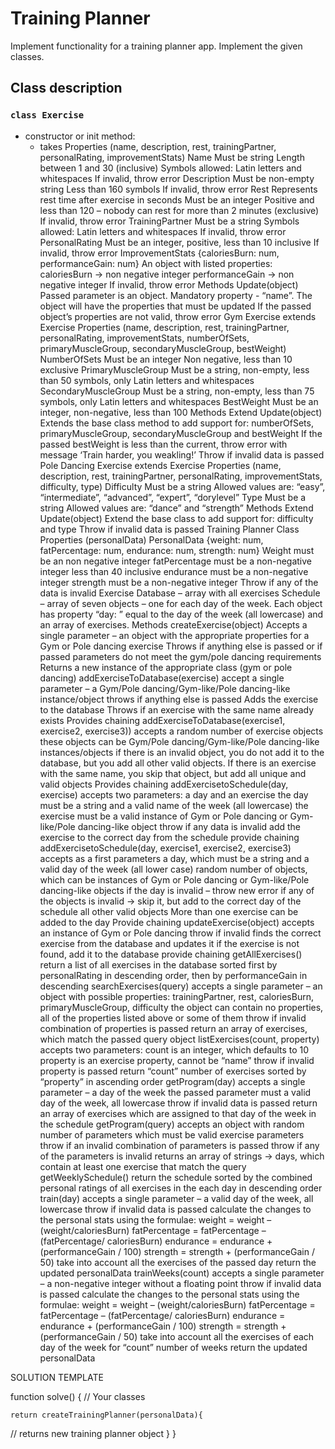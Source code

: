 # Training Planner

Implement functionality for a training planner app. Implement the given classes.

## Class description

### `class Exercise`
- constructor or init method:
    - takes
Properties (name, description, rest, trainingPartner, personalRating, improvementStats)
Name
Must be string
Length between 1 and 30 (inclusive)
Symbols allowed: Latin letters and whitespaces
If invalid, throw error
Description
Must be non-empty string
Less than 160 symbols
If invalid, throw error
Rest
Represents rest time after exercise in seconds
Must be an integer
Positive and less than 120 – nobody can rest for more than 2 minutes (exclusive)
If invalid, throw error
TrainingPartner
Must be a string
Symbols allowed: Latin letters and whitespaces
If invalid, throw error
PersonalRating
Must be an integer, positive, less than 10 inclusive
If invalid, throw error
ImprovementStats {caloriesBurn: num, performanceGain: num}
An object with listed properties: 
caloriesBurn -> non negative integer
performanceGain -> non negative integer
If invalid, throw error
Methods
Update(object)
Passed parameter is an object. Mandatory property - “name”.
The object will have the properties that must be updated
If the passed object’s properties are not valid, throw error
Gym Exercise extends Exercise
Properties (name, description, rest, trainingPartner, personalRating, improvementStats, numberOfSets, primaryMuscleGroup, secondaryMuscleGroup, bestWeight)
NumberOfSets
Must be an integer
Non negative, less than 10 exclusive
PrimaryMuscleGroup
Must be a string, non-empty, less than 50 symbols, only Latin letters and whitespaces
SecondaryMuscleGroup
Must be a string, non-empty, less than 75 symbols, only Latin letters and whitespaces
BestWeight
Must be an integer, non-negative, less than 100
Methods
Extend Update(object)
Extends the base class method to add support for: numberOfSets, primaryMuscleGroup, secondaryMuscleGroup and bestWeight
If the passed bestWeight is less than the current, throw error with message ‘Train harder, you weakling!’
Throw if invalid data is passed
Pole Dancing Exercise extends Exercise
Properties (name, description, rest, trainingPartner, personalRating, improvementStats, difficulty, type)
Difficulty
Must be a string
Allowed values are: “easy”, “intermediate”, “advanced”, “expert”, “dorylevel”
Type
Must be a string
Allowed values are: “dance” and “strength”
Methods
Extend Update(object)
Extend the base class to add support for: difficulty and type
Throw if invalid data is passed
Training Planner Class
Properties (personalData)
PersonalData {weight: num, fatPercentage: num, endurance: num, strength: num}
Weight must be an non negative integer
fatPercentage must be a non-negative integer less than 40 inclusive
endurance must be a non-negative integer
strength must be a non-negative integer
Throw if any of the data is invalid
Exercise Database – array with all exercises
Schedule – array of seven objects – one for each day of the week. Each object has property “day: ” equal to the day of the week (all lowercase) and an array of exercises. 
Methods
createExercise(object)
Accepts a single parameter – an object with the appropriate properties for a Gym or Pole dancing exercise
Throws if anything else is passed or if passed parameters do not meet the gym/pole dancing requirements
Returns a new instance of the appropriate class (gym or pole dancing)
addExerciseToDatabase(exercise)
accept a single parameter – a Gym/Pole dancing/Gym-like/Pole dancing-like instance/object
throws if anything else is passed
Adds the exercise to the database
Throws if an exercise with the same name already exists
Provides chaining
addExerciseToDatabase(exercise1, exercise2, exercise3))
accepts a random number of exercise objects
these objects can be Gym/Pole dancing/Gym-like/Pole dancing-like instances/objects
if there is an invalid object, you do not add it to the database, but you add all other valid objects.
If there is an exercise with the same name, you skip that object, but add all unique and valid objects
Provides chaining
addExercisetoSchedule(day, exercise)
accepts two parameters: a day and an exercise
the day must be a string and a valid name of the week (all lowercase)
the exercise must be a valid instance of Gym or Pole dancing or Gym-like/Pole dancing-like object
throw if any data is invalid
add the exercise to the correct day from the schedule
provide chaining
addExercisetoSchedule(day, exercise1, exercise2, exercise3)
accepts as a first parameters a day, which must be a string and a valid day of the week (all lower case)
random number of objects, which can be instances of Gym or Pole dancing or Gym-like/Pole dancing-like objects
if the day is invalid – throw new error
if any of the objects is invalid -> skip it, but add to the correct day of the schedule all other valid objects
More than one exercise can be added to the day
Provide chaining
updateExercise(object)
accepts an instance of Gym or Pole dancing
throw if invalid
finds the correct exercise from the database and updates it
if the exercise is not found, add it to the database
provide chaining
getAllExercises()
return a list of all exercises in the database sorted first by personalRating in descending order, then by performanceGain in descending
searchExercises(query)
accepts a single parameter – an object with possible properties: trainingPartner, rest, caloriesBurn, primaryMuscleGroup, difficulty
the object can contain no properties, all of the properties listed above or some of them
throw if invalid combination of properties is passed
return an array of exercises, which match the passed query object
listExercises(count, property)
accepts two parameters:
count is an integer, which defaults to 10
property is an exercise property, cannot be “name”
throw if invalid property is passed
return “count” number of exercises sorted by  “property” in ascending order
getProgram(day)
accepts a single parameter – a day of the week
the passed parameter must a valid day of the week, all lowercase
throw if invalid data is passed
return an array of exercises which are assigned to that day of the week in the schedule
getProgram(query)
accepts an object with random number of parameters which must be valid exercise parameters
throw if an invalid combination of parameters is passed
throw if any of the parameters is invalid
returns an array of strings -> days, which contain at least one exercise that match the query
getWeeklySchedule()
return the schedule sorted by the combined personal ratings of all exercises in the each day in descending order
train(day)
accepts a single parameter – a valid day of the week, all lowercase
throw if invalid data is passed
calculate the changes to the personal stats using the formulae:
weight = weight – (weight/caloriesBurn)
fatPercentage = fatPercentage – (fatPercentage/ caloriesBurn)
endurance = endurance + (performanceGain / 100)
strength = strength + (performanceGain / 50) 
take into account all the exercises of the passed day
return the updated personalData
trainWeeks(count)
accepts a single parameter – a non-negative integer without a floating point
throw if invalid data is passed
calculate the changes to the personal stats using the formulae:
weight = weight – (weight/caloriesBurn)
fatPercentage = fatPercentage – (fatPercentage/ caloriesBurn)
endurance = endurance + (performanceGain / 100)
strength = strength + (performanceGain / 50) 
take into account all the exercises of each day of the week for “count” number of weeks
return the updated personalData

SOLUTION TEMPLATE

function solve() {
    // Your classes

    return createTrainingPlanner(personalData){
// returns new training planner object
}
}

